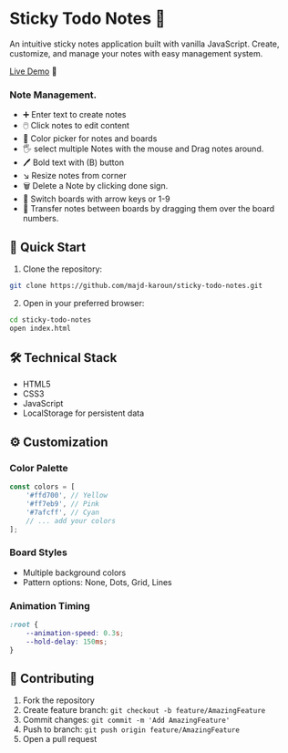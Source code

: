 #  Sticky Todo Notes 📝

An intuitive sticky notes application built with vanilla JavaScript. Create, customize, and manage your notes with easy management system.

[Live Demo](https://sticky-todo-notes.netlify.app) 🚀



### Note Management.
- ➕ Enter text to create notes
- 🖱️ Click notes to edit content
- 🎨 Color picker for notes and boards
- 🖐️ select multiple Notes with the mouse and Drag notes around.
- 🖊️ Bold text with (B) button
- ↘️ Resize notes from corner
- 🗑️ Delete a Note by clicking done sign.
- 🔢 Switch boards with arrow keys or 1-9
- 🔄 Transfer notes between boards by dragging them over the board numbers.


## 🚀 Quick Start

1. Clone the repository:
```bash
git clone https://github.com/majd-karoun/sticky-todo-notes.git
```

2. Open in your preferred browser:
```bash
cd sticky-todo-notes
open index.html
```


## 🛠️ Technical Stack

- HTML5
- CSS3
- JavaScript
- LocalStorage for persistent data


## ⚙️ Customization

### Color Palette
```javascript
const colors = [
    '#ffd700', // Yellow
    '#ff7eb9', // Pink
    '#7afcff', // Cyan
    // ... add your colors
];
```

### Board Styles
- Multiple background colors
- Pattern options: None, Dots, Grid, Lines

### Animation Timing
```css
:root {
    --animation-speed: 0.3s;
    --hold-delay: 150ms;
}
```


## 🤝 Contributing

1. Fork the repository
2. Create feature branch: `git checkout -b feature/AmazingFeature`
3. Commit changes: `git commit -m 'Add AmazingFeature'`
4. Push to branch: `git push origin feature/AmazingFeature`
5. Open a pull request

